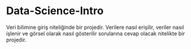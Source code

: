 # Data-Science-Intro
Veri bilimine giriş niteliğinde bir projedir. Verilere nasıl erişilir, veriler nasıl işlenir ve görsel olarak nasıl gösterilir sorularına cevap olacak nitelikte bir projedir.
